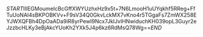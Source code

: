 $START$IIlEGMoumeIcBcGffXWYUzhxHz9x5t+7N6LmooH1uUYqkhf5RReg+FfTuUoNAI4sBKPOBKVv+F9sV34Q0GkvLckMX7vKno4r5TGgaFs7ZmWX258EYJWXQFBh4DpOaADa9iR8yrPewI9Ncx7JklJvIHNwiduchKH039opL3Guyr2eJzzbcHLKy3eBjAkcYUoKh2YXk5J4p6kz6RdMsQ78Wg==$END$